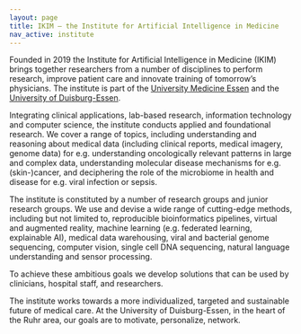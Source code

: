 ```yaml
---
layout: page
title: IKIM – the Institute for Artificial Intelligence in Medicine
nav_active: institute
---
```

Founded in 2019 the Institute for Artificial Intelligence in Medicine (IKIM) brings together researchers from a number of disciplines to perform research, improve patient care and innovate training of tomorrow’s physicians. The institute is part of the [University Medicine Essen](https://www.uk-essen.de) and the [University of Duisburg-Essen](https://www.uni-due.de).

Integrating clinical applications, lab-based research, information technology and computer science, the institute conducts applied and foundational research. We  cover a range of topics, including understanding and reasoning about medical data (including clinical reports, medical imagery, genome data) for e.g.  understanding oncologically relevant patterns in large and complex data, understanding molecular disease mechanisms for e.g. (skin-)cancer, and deciphering the role of the microbiome in health and disease for e.g. viral infection or sepsis.

The institute is constituted by a number of research groups and junior research groups. We use and devise a wide range of cutting-edge methods, including but not limited to, reproducible bioinformatics pipelines, virtual and augmented reality, machine learning (e.g.  federated learning, explainable AI), medical data warehousing, viral and bacterial genome sequencing, computer vision, single cell DNA sequencing, natural language understanding and sensor processing. 

To achieve these ambitious goals we develop solutions that can be used by clinicians, hospital staff, and researchers. 

The institute works towards a more individualized, targeted and sustainable future of medical care. At the University of Duisburg-Essen, in the heart of the Ruhr area, our goals are to motivate, personalize, network.

